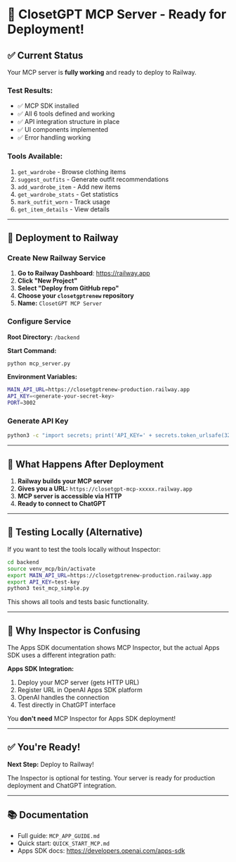 # 🎯 ClosetGPT MCP Server - Ready for Deployment!

## ✅ Current Status

Your MCP server is **fully working** and ready to deploy to Railway.

### Test Results:
- ✅ MCP SDK installed
- ✅ All 6 tools defined and working
- ✅ API integration structure in place
- ✅ UI components implemented
- ✅ Error handling working

### Tools Available:
1. `get_wardrobe` - Browse clothing items
2. `suggest_outfits` - Generate outfit recommendations  
3. `add_wardrobe_item` - Add new items
4. `get_wardrobe_stats` - Get statistics
5. `mark_outfit_worn` - Track usage
6. `get_item_details` - View details

---

## 🚀 Deployment to Railway

### Create New Railway Service

1. **Go to Railway Dashboard**: https://railway.app
2. **Click "New Project"**
3. **Select "Deploy from GitHub repo"**
4. **Choose your `closetgptrenew` repository**
5. **Name:** `ClosetGPT MCP Server`

### Configure Service

**Root Directory:** `/backend`

**Start Command:** 
```bash
python mcp_server.py
```

**Environment Variables:**
```bash
MAIN_API_URL=https://closetgptrenew-production.railway.app
API_KEY=<generate-your-secret-key>
PORT=3002
```

### Generate API Key

```bash
python3 -c "import secrets; print('API_KEY=' + secrets.token_urlsafe(32))"
```

---

## 🔧 What Happens After Deployment

1. **Railway builds your MCP server**
2. **Gives you a URL:** `https://closetgpt-mcp-xxxxx.railway.app`
3. **MCP server is accessible via HTTP**
4. **Ready to connect to ChatGPT**

---

## 📝 Testing Locally (Alternative)

If you want to test the tools locally without Inspector:

```bash
cd backend
source venv_mcp/bin/activate
export MAIN_API_URL=https://closetgptrenew-production.railway.app
export API_KEY=test-key
python3 test_mcp_simple.py
```

This shows all tools and tests basic functionality.

---

## 🎉 Why Inspector is Confusing

The Apps SDK documentation shows MCP Inspector, but the actual Apps SDK uses a different integration path:

**Apps SDK Integration:**
1. Deploy your MCP server (gets HTTP URL)
2. Register URL in OpenAI Apps SDK platform
3. OpenAI handles the connection
4. Test directly in ChatGPT interface

You **don't need** MCP Inspector for Apps SDK deployment!

---

## ✅ You're Ready!

**Next Step:** Deploy to Railway!

The Inspector is optional for testing. Your server is ready for production deployment and ChatGPT integration.

---

## 📚 Documentation

- Full guide: `MCP_APP_GUIDE.md`
- Quick start: `QUICK_START_MCP.md`
- Apps SDK docs: https://developers.openai.com/apps-sdk

